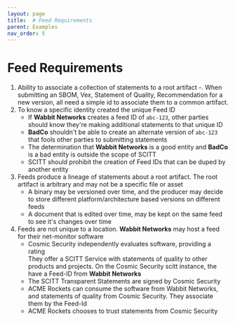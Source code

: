 ```yaml
---
layout: page
title:  # Feed Requirements
parent: Examples
nav_order: 5
---
```


# Feed Requirements

1. Ability to associate a collection of statements to a root artifact
   -. When submitting an SBOM, Vex, Statement of Quality, Recommendation for a new version, all need a simple id to associate them to a common artifact.
1. To know a specific identity created the unique Feed ID
   - If **Wabbit Networks** creates a feed ID of `abc-123`, other parties should know they're making additional statements to that unique ID
   - **BadCo** shouldn't be able to create an alternate version of `abc-123` that fools other parties to submitting statements
   - The determination that **Wabbit Networks** is a good entity and **BadCo** is a bad entity is outside the scope of SCITT
   - SCITT should prohibit the creation of Feed IDs that can be duped by another entity
1. Feeds produce a lineage of statements about a root artifact. The root artifact is arbitrary and may not be a specific file or asset
   - A binary may be versioned over time, and the producer may decide to store different platform/architecture based versions on different feeds
   - A document that is edited over time, may be kept on the same feed to see it's changes over time
1. Feeds are not unique to a location. **Wabbit Networks** may host a feed for their net-monitor software
   - Cosmic Security independently evaluates software, providing a rating  
     They offer a SCITT Service with statements of quality to other products and projects. On the Cosmic Security scitt instance, the have a Feed-ID from **Wabbit Networks**
   - The SCITT Transparent Statements are signed by Cosmic Security
   - ACME Rockets can consume the software from Wabbit Networks, and statements of quality from Cosmic Security. They associate them by the Feed-Id
   - ACME Rockets chooses to trust statements from Cosmic Security
